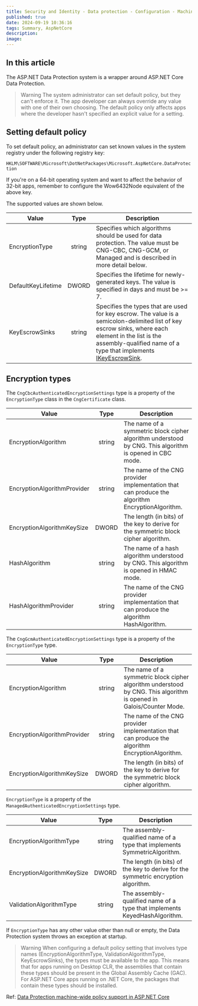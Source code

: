 ```yaml
---
title: Security and Identity - Data protection - Configuration - Machine-wide policy
published: true
date: 2024-09-19 10:36:16
tags: Summary, AspNetCore
description:
image:
---
```


## In this article

The ASP.NET Data Protection system is a wrapper around ASP.NET Core Data Protection.

> Warning
The system administrator can set default policy, but they can't enforce it. The app developer can always override any value with one of their own choosing. The default policy only affects apps where the developer hasn't specified an explicit value for a setting.

## Setting default policy

To set default policy, an administrator can set known values in the system registry under the following registry key:

`HKLM\SOFTWARE\Microsoft\DotNetPackages\Microsoft.AspNetCore.DataProtection`

If you're on a 64-bit operating system and want to affect the behavior of 32-bit apps, remember to configure the Wow6432Node equivalent of the above key.

The supported values are shown below.

<table><thead>
<tr>
<th>Value</th>
<th style="text-align: center;">Type</th>
<th>Description</th>
</tr>
</thead>
<tbody>
<tr>
<td>EncryptionType</td>
<td style="text-align: center;">string</td>
<td>Specifies which algorithms should be used for data protection. The value must be CNG-CBC, CNG-GCM, or Managed and is described in more detail below.</td>
</tr>
<tr>
<td>DefaultKeyLifetime</td>
<td style="text-align: center;">DWORD</td>
<td>Specifies the lifetime for newly-generated keys. The value is specified in days and must be &gt;= 7.</td>
</tr>
<tr>
<td>KeyEscrowSinks</td>
<td style="text-align: center;">string</td>
<td>Specifies the types that are used for key escrow. The value is a semicolon-delimited list of key escrow sinks, where each element in the list is the assembly-qualified name of a type that implements <a href="/en-us/dotnet/api/microsoft.aspnetcore.dataprotection.keymanagement.ikeyescrowsink" class="no-loc" data-linktype="absolute-path">IKeyEscrowSink</a>.</td>
</tr>
</tbody></table>

## Encryption types

The `CngCbcAuthenticatedEncryptionSettings` type is a property of the `EncryptionType` class in the `CngCertificate` class.

<table><thead>
<tr>
<th>Value</th>
<th style="text-align: center;">Type</th>
<th>Description</th>
</tr>
</thead>
<tbody>
<tr>
<td>EncryptionAlgorithm</td>
<td style="text-align: center;">string</td>
<td>The name of a symmetric block cipher algorithm understood by CNG. This algorithm is opened in CBC mode.</td>
</tr>
<tr>
<td>EncryptionAlgorithmProvider</td>
<td style="text-align: center;">string</td>
<td>The name of the CNG provider implementation that can produce the algorithm EncryptionAlgorithm.</td>
</tr>
<tr>
<td>EncryptionAlgorithmKeySize</td>
<td style="text-align: center;">DWORD</td>
<td>The length (in bits) of the key to derive for the symmetric block cipher algorithm.</td>
</tr>
<tr>
<td>HashAlgorithm</td>
<td style="text-align: center;">string</td>
<td>The name of a hash algorithm understood by CNG. This algorithm is opened in HMAC mode.</td>
</tr>
<tr>
<td>HashAlgorithmProvider</td>
<td style="text-align: center;">string</td>
<td>The name of the CNG provider implementation that can produce the algorithm HashAlgorithm.</td>
</tr>
</tbody></table>

The `CngGcmAuthenticatedEncryptionSettings` type is a property of the `EncryptionType` type.

<table><thead>
<tr>
<th>Value</th>
<th style="text-align: center;">Type</th>
<th>Description</th>
</tr>
</thead>
<tbody>
<tr>
<td>EncryptionAlgorithm</td>
<td style="text-align: center;">string</td>
<td>The name of a symmetric block cipher algorithm understood by CNG. This algorithm is opened in Galois/Counter Mode.</td>
</tr>
<tr>
<td>EncryptionAlgorithmProvider</td>
<td style="text-align: center;">string</td>
<td>The name of the CNG provider implementation that can produce the algorithm EncryptionAlgorithm.</td>
</tr>
<tr>
<td>EncryptionAlgorithmKeySize</td>
<td style="text-align: center;">DWORD</td>
<td>The length (in bits) of the key to derive for the symmetric block cipher algorithm.</td>
</tr>
</tbody></table>

`EncryptionType` is a property of the `ManagedAuthenticatedEncryptionSettings` type.

<table><thead>
<tr>
<th>Value</th>
<th style="text-align: center;">Type</th>
<th>Description</th>
</tr>
</thead>
<tbody>
<tr>
<td>EncryptionAlgorithmType</td>
<td style="text-align: center;">string</td>
<td>The assembly-qualified name of a type that implements SymmetricAlgorithm.</td>
</tr>
<tr>
<td>EncryptionAlgorithmKeySize</td>
<td style="text-align: center;">DWORD</td>
<td>The length (in bits) of the key to derive for the symmetric encryption algorithm.</td>
</tr>
<tr>
<td>ValidationAlgorithmType</td>
<td style="text-align: center;">string</td>
<td>The assembly-qualified name of a type that implements KeyedHashAlgorithm.</td>
</tr>
</tbody></table>

If `EncryptionType` has any other value other than null or empty, the Data Protection system throws an exception at startup.

> Warning
When configuring a default policy setting that involves type names (EncryptionAlgorithmType, ValidationAlgorithmType, KeyEscrowSinks), the types must be available to the app. This means that for apps running on Desktop CLR, the assemblies that contain these types should be present in the Global Assembly Cache (GAC). For ASP.NET Core apps running on .NET Core, the packages that contain these types should be installed.

Ref: [Data Protection machine-wide policy support in ASP.NET Core](https://learn.microsoft.com/en-us/aspnet/core/security/data-protection/configuration/machine-wide-policy?view=aspnetcore-8.0)